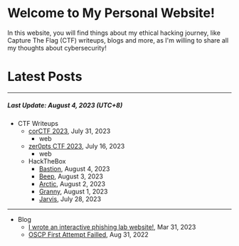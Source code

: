 # Welcome to My Personal Website!

In this website, you will find things about my ethical hacking journey, like Capture The Flag (CTF) writeups, blogs and more, as I'm willing to share all my thoughts about cybersecurity!

# Latest Posts

* * *
##### Last Update: August 4, 2023 (UTC+8)

- CTF Writeups
    - [corCTF 2023](https://siunam321.github.io/ctf/corCTF-2023/), July 31, 2023
        - web
    - [zer0pts CTF 2023](https://siunam321.github.io/ctf/zer0pts-CTF-2023/), July 16, 2023
        - web
    - HackTheBox
        - [Bastion](https://siunam321.github.io/ctf/hackthebox/Bastion), August 4, 2023
        - [Beep](https://siunam321.github.io/ctf/hackthebox/Beep), August 3, 2023
        - [Arctic](https://siunam321.github.io/ctf/hackthebox/Arctic), August 2, 2023
        - [Granny](https://siunam321.github.io/ctf/hackthebox/Granny), August 1, 2023
        - [Jarvis](https://siunam321.github.io/ctf/hackthebox/Jarvis), July 28, 2023

* * *
- Blog
    - [I wrote an interactive phishing lab website!](https://siunam321.github.io/blog/2023-03-31-I-wrote-an-interactive-phishing-lab-website), Mar 31, 2023
    - [OSCP First Attempt Failled](https://siunam321.github.io/blog/2022-08-31-OSCP-First-Attempt-Failled), Aug 31, 2022
